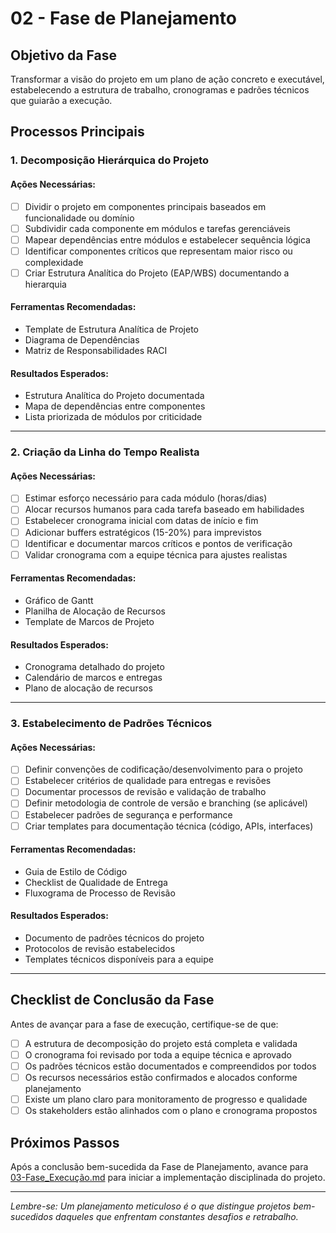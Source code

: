 # 02 - Fase de Planejamento

## Objetivo da Fase
Transformar a visão do projeto em um plano de ação concreto e executável, estabelecendo a estrutura de trabalho, cronogramas e padrões técnicos que guiarão a execução.

## Processos Principais

### 1. Decomposição Hierárquica do Projeto

#### Ações Necessárias:
- [ ] Dividir o projeto em componentes principais baseados em funcionalidade ou domínio
- [ ] Subdividir cada componente em módulos e tarefas gerenciáveis
- [ ] Mapear dependências entre módulos e estabelecer sequência lógica
- [ ] Identificar componentes críticos que representam maior risco ou complexidade
- [ ] Criar Estrutura Analítica do Projeto (EAP/WBS) documentando a hierarquia

#### Ferramentas Recomendadas:
- Template de Estrutura Analítica de Projeto
- Diagrama de Dependências
- Matriz de Responsabilidades RACI

#### Resultados Esperados:
- Estrutura Analítica do Projeto documentada
- Mapa de dependências entre componentes
- Lista priorizada de módulos por criticidade

---

### 2. Criação da Linha do Tempo Realista

#### Ações Necessárias:
- [ ] Estimar esforço necessário para cada módulo (horas/dias)
- [ ] Alocar recursos humanos para cada tarefa baseado em habilidades
- [ ] Estabelecer cronograma inicial com datas de início e fim
- [ ] Adicionar buffers estratégicos (15-20%) para imprevistos
- [ ] Identificar e documentar marcos críticos e pontos de verificação
- [ ] Validar cronograma com a equipe técnica para ajustes realistas

#### Ferramentas Recomendadas:
- Gráfico de Gantt
- Planilha de Alocação de Recursos
- Template de Marcos de Projeto

#### Resultados Esperados:
- Cronograma detalhado do projeto
- Calendário de marcos e entregas
- Plano de alocação de recursos

---

### 3. Estabelecimento de Padrões Técnicos

#### Ações Necessárias:
- [ ] Definir convenções de codificação/desenvolvimento para o projeto
- [ ] Estabelecer critérios de qualidade para entregas e revisões
- [ ] Documentar processos de revisão e validação de trabalho
- [ ] Definir metodologia de controle de versão e branching (se aplicável)
- [ ] Estabelecer padrões de segurança e performance
- [ ] Criar templates para documentação técnica (código, APIs, interfaces)

#### Ferramentas Recomendadas:
- Guia de Estilo de Código
- Checklist de Qualidade de Entrega
- Fluxograma de Processo de Revisão

#### Resultados Esperados:
- Documento de padrões técnicos do projeto
- Protocolos de revisão estabelecidos
- Templates técnicos disponíveis para a equipe

---

## Checklist de Conclusão da Fase

Antes de avançar para a fase de execução, certifique-se de que:

- [ ] A estrutura de decomposição do projeto está completa e validada
- [ ] O cronograma foi revisado por toda a equipe técnica e aprovado
- [ ] Os padrões técnicos estão documentados e compreendidos por todos
- [ ] Os recursos necessários estão confirmados e alocados conforme planejamento
- [ ] Existe um plano claro para monitoramento de progresso e qualidade
- [ ] Os stakeholders estão alinhados com o plano e cronograma propostos

## Próximos Passos

Após a conclusão bem-sucedida da Fase de Planejamento, avance para [03-Fase_Execução.md](03) para iniciar a implementação disciplinada do projeto.

---

*Lembre-se: Um planejamento meticuloso é o que distingue projetos bem-sucedidos daqueles que enfrentam constantes desafios e retrabalho.*
